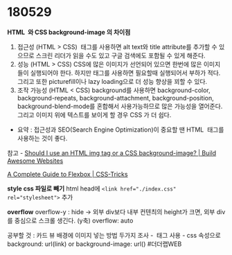 # 180529
**HTML <img> 와 CSS background-image 의 차이점**
1. 접근성  (HTML > CSS)
	<img> 태그를 사용하면 alt text와 title attribute를 추가할 수 있으므로 스크린 리더가 읽을 수도 있고 구글 검색에도 포함될 수 있게 해준다.
2. 성능  (HTML > CSS)
	CSS에 많은 이미지가 선언되어 있으면 한번에 많은 이미지들이 실행되어야 한다. 하지만 <img>태그를 사용하면 필요할때 실행되어서 부하가 적다. 그리고 또한 picturefill이나 lazy loading으로 더 성능 향상을 꾀할 수 있다.
3. 조작 가능성 (HTML < CSS)
	background를 사용하면 background-color, background-repeats, background-attachment, background-position, background-blend-mode를 혼합해서 사용가능하므로 많은 가능성을 열어준다.
그리고 이미지 위에 텍스트를 보이게 할 경우 CSS 가 더 쉽다.

- 요약 : 접근성과  SEO(Search Engine Optimization)이 중요할 땐 HTML <img> 태그를 사용하는 것이 좋다. 

참고 - [Should I use an HTML img tag or a CSS background-image? | Build Awesome Websites](http://buildawesomewebsites.com/blog/html-img-tags-vs-css-background-images)



[A Complete Guide to Flexbox | CSS-Tricks](https://css-tricks.com/snippets/css/a-guide-to-flexbox/)

**style css 파일로 빼기**
html head에 `<link href="./index.css" rel="stylesheet">` 추가 

**overflow**
overflow-y : hide -> 외부 div보다 내부 컨텐츼의  height가 크면, 외부 div를 중심으로 스크롤 생긴다. (y축)
overflow: auto


공부할 것 : 카드 뷰 배경에 이미지 넣는 방법 두가지 조사
	- <img> 태그 사용
	- css 속성으로 background: url(link)     or background-image: url()
#더더랩WEB